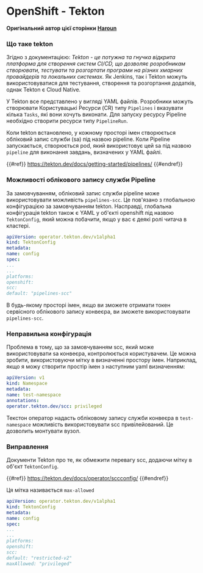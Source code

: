 # OpenShift - Tekton

**Оригінальний автор цієї сторінки** [**Haroun**](https://www.linkedin.com/in/haroun-al-mounayar-571830211)

### Що таке tekton

Згідно з документацією: _Tekton - це потужна та гнучка відкрита платформа для створення систем CI/CD, що дозволяє розробникам створювати, тестувати та розгортати програми на різних хмарних провайдерів та локальних системах._ Як Jenkins, так і Tekton можуть використовуватися для тестування, створення та розгортання додатків, однак Tekton є Cloud Native.&#x20;

У Tekton все представлено у вигляді YAML файлів. Розробники можуть створювати Користувацькі Ресурси (CR) типу `Pipelines` і вказувати кілька `Tasks`, які вони хочуть виконати. Для запуску ресурсу Pipeline необхідно створити ресурси типу `PipelineRun`.

Коли tekton встановлено, у кожному просторі імен створюється обліковий запис служби (sa) під назвою pipeline. Коли Pipeline запускається, створюється pod, який використовує цей sa під назвою `pipeline` для виконання завдань, визначених у YAML файлі.

{{#ref}}
https://tekton.dev/docs/getting-started/pipelines/
{{#endref}}

### Можливості облікового запису служби Pipeline

За замовчуванням, обліковий запис служби pipeline може використовувати можливість `pipelines-scc`. Це пов'язано з глобальною конфігурацією за замовчуванням tekton. Насправді, глобальна конфігурація tekton також є YAML у об'єкті openshift під назвою `TektonConfig`, який можна побачити, якщо у вас є деякі ролі читача в кластері.
```yaml
apiVersion: operator.tekton.dev/v1alpha1
kind: TektonConfig
metadata:
name: config
spec:
...
...
platforms:
openshift:
scc:
default: "pipelines-scc"
```
В будь-якому просторі імен, якщо ви зможете отримати токен сервісного облікового запису конвеєра, ви зможете використовувати `pipelines-scc`.

### Неправильна конфігурація

Проблема в тому, що за замовчуванням scc, який може використовувати sa конвеєра, контролюється користувачем. Це можна зробити, використовуючи мітку в визначенні простору імен. Наприклад, якщо я можу створити простір імен з наступним yaml визначенням:
```yaml
apiVersion: v1
kind: Namespace
metadata:
name: test-namespace
annotations:
operator.tekton.dev/scc: privileged
```
Текстон оператор надасть обліковому запису служби конвеєра в `test-namespace` можливість використовувати scc привілейований. Це дозволить монтувати вузол.

### Виправлення

Документи Tekton про те, як обмежити перевагу scc, додаючи мітку в об'єкт `TektonConfig`.

{{#ref}}
https://tekton.dev/docs/operator/sccconfig/
{{#endref}}

Ця мітка називається `max-allowed`&#x20;
```yaml
apiVersion: operator.tekton.dev/v1alpha1
kind: TektonConfig
metadata:
name: config
spec:
...
...
platforms:
openshift:
scc:
default: "restricted-v2"
maxAllowed: "privileged"
```

